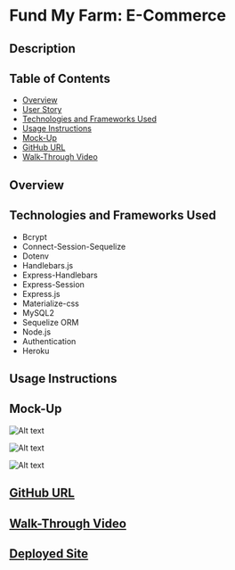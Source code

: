 # Fund My Farm: E-Commerce

## Description


## Table of Contents
- [Overview](#overview)
- [User Story](#user-story)
- [Technologies and Frameworks Used](#technologies-frameworks-used)
- [Usage Instructions](usage-instructions)
- [Mock-Up](#mock-up)
- [GitHub URL](#github-url)
- [Walk-Through Video](#walk-through-video)

## Overview


## Technologies and Frameworks Used
- Bcrypt
- Connect-Session-Sequelize
- Dotenv
- Handlebars.js
- Express-Handlebars
- Express-Session
- Express.js
- Materialize-css
- MySQL2
- Sequelize ORM
- Node.js
- Authentication
- Heroku

## Usage Instructions


## Mock-Up
![Alt text](<Screenshot 2023-12-08 at 8.53.39 PM.png>)

![Alt text](<Screenshot 2023-12-08 at 8.54.00 PM.png>)

![Alt text](<Screenshot 2023-12-08 at 8.54.37 PM.png>)

## [GitHub URL](https://github.com/GrassHopper12345/fund-my-farm)

## [Walk-Through Video]()

## [Deployed Site](https://vast-oasis-88840-fbcba1691421.herokuapp.com/)
